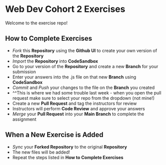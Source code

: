 Web Dev Cohort 2 Exercises
==========================

Welcome to the exercise repo!

How to Complete Exercises
-------------------------

* *Fork* this **Repository** using the **Github UI** to create your own version of the **Repository**
* *Import* the **Repository** into **CodeSandbox**
* Go to your version of the **Repository** and create a new **Branch** for your submission
* Enter your answers into the .js file on that new **Branch** using **CodeSandbox**
* *Commit* and *Push* your changes to the file on the **Branch** you created
* ^^This is where we had some trouble last week - when you open the pull request make sure to select your repo from the dropdown (not mine!)
* Create a new **Pull Request** and tag the instructors for review
* Instructors will perform **Code Review** and approve your answers
* *Merge* your **Pull Request** into your **Main Branch** to complete the assignment

When a New Exercise is Added
----------------------------

* *Sync* your **Forked Repository** to the original **Repository**
* The new files will be added!
* Repeat the steps listed in **How to Complete Exercises**
